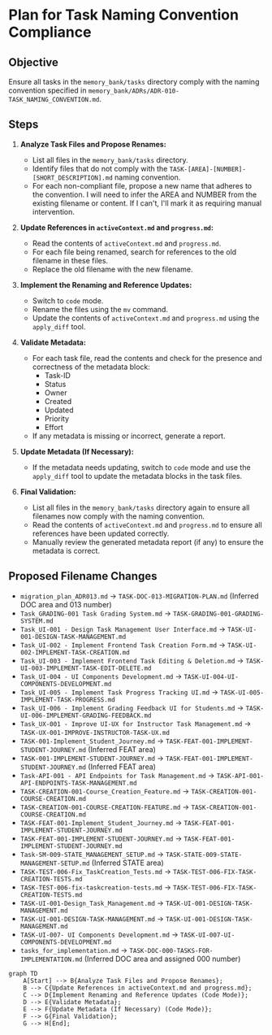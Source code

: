 # Plan for Task Naming Convention Compliance

## Objective

Ensure all tasks in the `memory_bank/tasks` directory comply with the naming convention specified in `memory_bank/ADRs/ADR-010-TASK_NAMING_CONVENTION.md`.

## Steps

1. **Analyze Task Files and Propose Renames:**

    * List all files in the `memory_bank/tasks` directory.
    * Identify files that do not comply with the `TASK-[AREA]-[NUMBER]-[SHORT_DESCRIPTION].md` naming convention.
    * For each non-compliant file, propose a new name that adheres to the convention. I will need to infer the AREA and NUMBER from the existing filename or content. If I can't, I'll mark it as requiring manual intervention.

2. **Update References in `activeContext.md` and `progress.md`:**

    * Read the contents of `activeContext.md` and `progress.md`.
    * For each file being renamed, search for references to the old filename in these files.
    * Replace the old filename with the new filename.

3. **Implement the Renaming and Reference Updates:**

    * Switch to `code` mode.
    * Rename the files using the `mv` command.
    * Update the contents of `activeContext.md` and `progress.md` using the `apply_diff` tool.

4. **Validate Metadata:**

    * For each task file, read the contents and check for the presence and correctness of the metadata block:
        * Task-ID
        * Status
        * Owner
        * Created
        * Updated
        * Priority
        * Effort
    * If any metadata is missing or incorrect, generate a report.

5. **Update Metadata (If Necessary):**

    * If the metadata needs updating, switch to `code` mode and use the `apply_diff` tool to update the metadata blocks in the task files.

6. **Final Validation:**

    * List all files in the `memory_bank/tasks` directory again to ensure all filenames now comply with the naming convention.
    * Read the contents of `activeContext.md` and `progress.md` to ensure all references have been updated correctly.
    * Manually review the generated metadata report (if any) to ensure the metadata is correct.

## Proposed Filename Changes

* `migration_plan_ADR013.md` → `TASK-DOC-013-MIGRATION-PLAN.md` (Inferred DOC area and 013 number)
* `Task_GRADING-001 Task Grading System.md` → `TASK-GRADING-001-GRADING-SYSTEM.md`
* `Task_UI-001 - Design Task Management User Interface.md` → `TASK-UI-001-DESIGN-TASK-MANAGEMENT.md`
* `Task_UI-002 - Implement Frontend Task Creation Form.md` → `TASK-UI-002-IMPLEMENT-TASK-CREATION.md`
* `Task_UI-003 - Implement Frontend Task Editing & Deletion.md` → `TASK-UI-003-IMPLEMENT-TASK-EDIT-DELETE.md`
* `Task_UI-004 - UI Components Development.md` → `TASK-UI-004-UI-COMPONENTS-DEVELOPMENT.md`
* `Task_UI-005 - Implement Task Progress Tracking UI.md` → `TASK-UI-005-IMPLEMENT-TASK-PROGRESS.md`
* `Task_UI-006 - Implement Grading Feedback UI for Students.md` → `TASK-UI-006-IMPLEMENT-GRADING-FEEDBACK.md`
* `Task_UX-001 - Improve UI-UX for Instructor Task Management.md` → `TASK-UX-001-IMPROVE-INSTRUCTOR-TASK-UX.md`
* `TASK-001-Implement_Student_Journey.md` → `TASK-FEAT-001-IMPLEMENT-STUDENT-JOURNEY.md` (Inferred FEAT area)
* `TASK-001-IMPLEMENT-STUDENT-JOURNEY.md` → `TASK-FEAT-001-IMPLEMENT-STUDENT-JOURNEY.md` (Inferred FEAT area)
* `Task-API-001 - API Endpoints for Task Management.md` → `TASK-API-001-API-ENDPOINTS-TASK-MANAGEMENT.md`
* `TASK-CREATION-001-Course_Creation_Feature.md` → `TASK-CREATION-001-COURSE-CREATION.md`
* `TASK-CREATION-001-COURSE-CREATION-FEATURE.md` → `TASK-CREATION-001-COURSE-CREATION.md`
* `TASK-FEAT-001-Implement_Student_Journey.md` → `TASK-FEAT-001-IMPLEMENT-STUDENT-JOURNEY.md`
* `TASK-FEAT-001-IMPLEMENT-STUDENT-JOURNEY.md` → `TASK-FEAT-001-IMPLEMENT-STUDENT-JOURNEY.md`
* `Task-SM-009-STATE_MANAGEMENT_SETUP.md` → `TASK-STATE-009-STATE-MANAGEMENT-SETUP.md` (Inferred STATE area)
* `TASK-TEST-006-Fix_TaskCreation_Tests.md` → `TASK-TEST-006-FIX-TASK-CREATION-TESTS.md`
* `TASK-TEST-006-fix-taskcreation-tests.md` → `TASK-TEST-006-FIX-TASK-CREATION-TESTS.md`
* `TASK-UI-001-Design_Task_Management.md` → `TASK-UI-001-DESIGN-TASK-MANAGEMENT.md`
* `TASK-UI-001-DESIGN-TASK-MANAGEMENT.md` → `TASK-UI-001-DESIGN-TASK-MANAGEMENT.md`
* `TASK-UI-007- UI Components Development.md` → `TASK-UI-007-UI-COMPONENTS-DEVELOPMENT.md`
* `tasks_for_implementation.md` → `TASK-DOC-000-TASKS-FOR-IMPLEMENTATION.md` (Inferred DOC area and assigned 000 number)

```mermaid
graph TD
    A[Start] --> B{Analyze Task Files and Propose Renames};
    B --> C{Update References in activeContext.md and progress.md};
    C --> D{Implement Renaming and Reference Updates (Code Mode)};
    D --> E{Validate Metadata};
    E --> F{Update Metadata (If Necessary) (Code Mode)};
    F --> G{Final Validation};
    G --> H[End];
